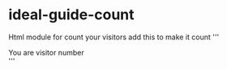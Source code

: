 # ideal-guide-count
Html module for count your visitors add this to make it count
'''
  <div class="counter">You are visitor number <span id="count"></span></div>
  '''
